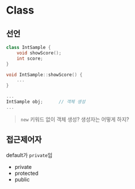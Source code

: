 # Class
## 선언
```cpp
class IntSample {
	void showScore();
	int score;
}

void IntSample::showScore() {
	...
}

...
IntSample obj;		// 객체 생성
...
```

> `new` 키워드 없이 객체 생성?
> 생성자는 어떻게 하지?

## 접근제어자
default가 `private`임
- private
- protected
- public

<!--stackedit_data:
eyJoaXN0b3J5IjpbODA4MTkwMTUzXX0=
-->